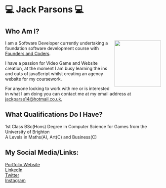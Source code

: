 # :computer: Jack Parsons :computer:
## Who Am I?
<img align="right" src="https://github.com/jackparse14/jackparse14/assets/65678430/dbc90c2c-c823-43da-8a61-d58bbf2e9230" width="150"></img>
<p>I am a Software Developer currently undertaking a foundation software development course with <a href="https://www.foundersandcoders.com/">Founders and Coders</a>.</p>
<p>I have a passion for Video Game and Website creation, at the moment I am busy learning the ins and outs of javaScript whilst creating an agency website for my coursework. </p>
<p>For anyone looking to work with me or is interested in what I am doing you can contact me at my email address at <a href="mailto: jackparse14@hotmail.co.uk">jackparse14@hotmail.co.uk.</a></p>

## What Qualifications Do I Have?
1st Class BSc(Hons) Degree in Computer Science for Games from the University of Brighton \
A Levels in Maths(A), Art(C) and Business(C)

## My Social Media/Links:
[Portfolio Website](https://jackparsonsportfolio.co.uk/) \
[LinkedIn](https://www.linkedin.com/in/jack-parsons-in/) \
[Twitter](https://twitter.com/jackparse14) \
[Instagram](https://www.instagram.com/jackparsecompsci/) 



<!--
**jackparse14/jackparse14** is a ✨ _special_ ✨ repository because its `README.md` (this file) appears on your GitHub profile.

Here are some ideas to get you started:

- 🔭 I’m currently working on ...
- 🌱 I’m currently learning ...
- 👯 I’m looking to collaborate on ...
- 🤔 I’m looking for help with ...
- 💬 Ask me about ...
- 📫 How to reach me: ...
- 😄 Pronouns: ...
- ⚡ Fun fact: ...
-->
